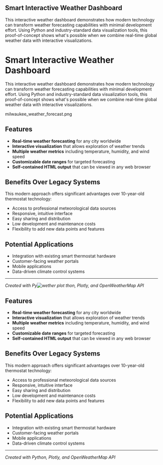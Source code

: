 ## Smart Interactive Weather Dashboard

This interactive weather dashboard demonstrates how modern technology can transform weather forecasting capabilities with minimal development effort. Using Python and industry-standard data visualization tools, this proof-of-concept shows what's possible when we combine real-time global weather data with interactive visualizations.

# Smart Interactive Weather Dashboard

This interactive weather dashboard demonstrates how modern technology can transform weather forecasting capabilities with minimal development effort. Using Python and industry-standard data visualization tools, this proof-of-concept shows what's possible when we combine real-time global weather data with interactive visualizations.

milwaukee_weather_forecast.png

## Features

- **Real-time weather forecasting** for any city worldwide
- **Interactive visualization** that allows exploration of weather trends
- **Multiple weather metrics** including temperature, humidity, and wind speed
- **Customizable date ranges** for targeted forecasting
- **Self-contained HTML output** that can be viewed in any web browser

## Benefits Over Legacy Systems

This modern approach offers significant advantages over 10-year-old thermostat technology:
- Access to professional meteorological data sources
- Responsive, intuitive interface
- Easy sharing and distribution
- Low development and maintenance costs
- Flexibility to add new data points and features

## Potential Applications

- Integration with existing smart thermostat hardware
- Customer-facing weather portals
- Mobile applications
- Data-driven climate control systems

---

*Created with Py![wether plot](https://github.com/user-attachments/assets/698625f3-7c8c-4902-b0da-e42d067ca1bd)
thon, Plotly, and OpenWeatherMap API*
## Features

- **Real-time weather forecasting** for any city worldwide
- **Interactive visualization** that allows exploration of weather trends
- **Multiple weather metrics** including temperature, humidity, and wind speed
- **Customizable date ranges** for targeted forecasting
- **Self-contained HTML output** that can be viewed in any web browser

## Benefits Over Legacy Systems

This modern approach offers significant advantages over 10-year-old thermostat technology:
- Access to professional meteorological data sources
- Responsive, intuitive interface
- Easy sharing and distribution
- Low development and maintenance costs
- Flexibility to add new data points and features

## Potential Applications

- Integration with existing smart thermostat hardware
- Customer-facing weather portals
- Mobile applications
- Data-driven climate control systems

---

*Created with Python, Plotly, and OpenWeatherMap API*
